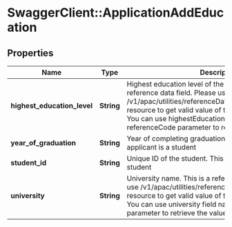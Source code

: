 # SwaggerClient::ApplicationAddEducation

## Properties
Name | Type | Description | Notes
------------ | ------------- | ------------- | -------------
**highest_education_level** | **String** | Highest education level of the applicant. This is a reference data field. Please use /v1/apac/utilities/referenceData/{highestEducationLevel} resource to get valid value of this field with description. You can use highestEducationLevel field name as the referenceCode parameter to retrieve the values. | [optional] 
**year_of_graduation** | **String** | Year of completing graduation. This is required if applicant is a student | [optional] 
**student_id** | **String** | Unique ID of the student. This is required if applicant is a student | [optional] 
**university** | **String** | University name. This is a reference data field. Please use /v1/apac/utilities/referenceData/{universityCode} resource to get valid value of this field with description. You can use university field name as the referenceCode parameter to retrieve the values. | [optional] 

